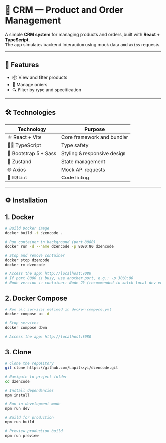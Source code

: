 # 🧩 CRM — Product and Order Management

A simple **CRM system** for managing products and orders, built with **React + TypeScript**.  
The app simulates backend interaction using mock data and `axios` requests.

---

## 🚀 Features

- 📦 View and filter products
- 🧾 Manage orders
- 🔍 Filter by type and specification

---

## 🛠️ Technologies

| Technology | Purpose |
|-------------|----------|
| ⚛️ React + Vite | Core framework and bundler |
| 🧑‍💻 TypeScript | Type safety |
| 🎨 Bootstrap 5 + Sass | Styling & responsive design |
| 🧠 Zustand | State management |
| 🌐 Axios | Mock API requests |
| 🧰 ESLint | Code linting |

---

## ⚙️ Installation

## 1. Docker

```bash
# Build Docker image
docker build -t dzencode .

# Run container in background (port 8080)
docker run -d --name dzencode -p 8080:80 dzencode

# Stop and remove container
docker stop dzencode
docker rm dzencode

# Access the app: http://localhost:8080
# If port 8080 is busy, use another port, e.g.: -p 3000:80
# Node version in container: Node 20 (recommended to match local dev environment)
```

## 2. Docker Compose

```bash
# Run all services defined in docker-compose.yml
docker compose up -d

# Stop services
docker compose down

# Access the app: http://localhost:8080
```

## 3. Clone

```bash
# Clone the repository
git clone https://github.com/Lapitskyi/dzencode.git

# Navigate to project folder
cd dzencode

# Install dependencies
npm install

# Run in development mode
npm run dev

# Build for production
npm run build

# Preview production build
npm run preview
```


